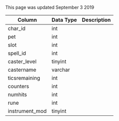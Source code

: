 This page was updated September 3 2019

| Column         | Data Type | Description |
| -------------- | --------- | ----------- |
| char_id        | int       |             |
| pet            | int       |             |
| slot           | int       |             |
| spell_id       | int       |             |
| caster_level   | tinyint   |             |
| castername     | varchar   |             |
| ticsremaining  | int       |             |
| counters       | int       |             |
| numhits        | int       |             |
| rune           | int       |             |
| instrument_mod | tinyint   |             |